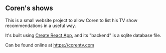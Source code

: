 ## Coren's shows

This is a small website project to allow Coren to list his TV show recommendations in a useful way.

It's built using [Create React App](https://create-react-app.dev/), and its "backend" is a sqlite database file. 

Can be found online at https://corentv.com
